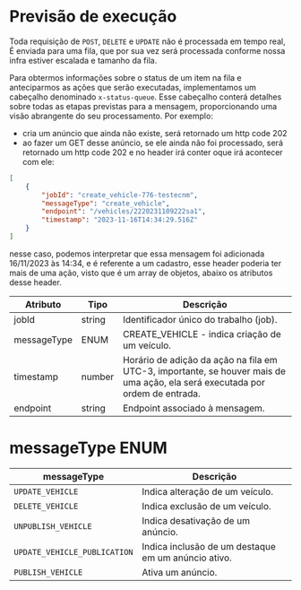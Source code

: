 # Previsão de execução

Toda requisição de `POST`, `DELETE` e `UPDATE` não é processada em tempo real, É enviada para uma fila, que por sua vez será processada conforme nossa infra estiver escalada e tamanho da fila. 

Para obtermos informações sobre o status de um item na fila e anteciparmos as ações que serão executadas, implementamos um cabeçalho denominado `x-status-queue`. Esse cabeçalho conterá detalhes sobre todas as etapas previstas para a mensagem, proporcionando uma visão abrangente do seu processamento. Por exemplo:

- cria um anúncio que ainda não existe, será retornado um http code 202
- ao fazer um GET desse anúncio, se ele ainda não foi processado, será retornado um http code 202 e no header irá conter oque irá acontecer com ele:

```json
[
    {
        "jobId": "create_vehicle-776-testecnm",
        "messageType": "create_vehicle",
        "endpoint": "/vehicles/2220231109222sa1",
        "timestamp": "2023-11-16T14:34:29.516Z"
    }
]
```

nesse caso, podemos interpretar que essa mensagem foi adicionada 16/11/2023 às 14:34,  e é referente a um cadastro, esse header poderia ter mais de uma ação, visto que é um array de objetos, abaixo os atributos desse header.

| Atributo | Tipo | Descrição |
| --- | --- | --- |
| jobId | string | Identificador único do trabalho (job). |
| messageType | ENUM | CREATE_VEHICLE - indica criação de um veículo.
| timestamp | number | Horário de adição da ação na fila em UTC-3, importante, se houver mais de uma ação, ela será executada por ordem de entrada. |
| endpoint | string | Endpoint associado à mensagem. |

# messageType ENUM 
| messageType                 | Descrição                                           |
|-----------------------------|-----------------------------------------------------|
| `UPDATE_VEHICLE`            | Indica alteração de um veículo.                     |
| `DELETE_VEHICLE`            | Indica exclusão de um veículo.                      |
| `UNPUBLISH_VEHICLE`         | Indica desativação de um anúncio.                   |
| `UPDATE_VEHICLE_PUBLICATION`| Indica inclusão de um destaque em um anúncio ativo. |
| `PUBLISH_VEHICLE`           | Ativa um anúncio.                                   |
